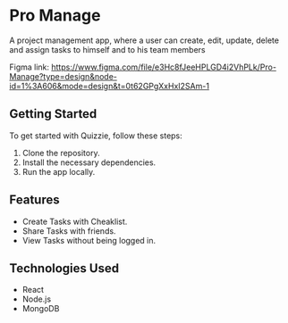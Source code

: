 # Pro Manage

A project management app, where a user can create, edit, update, delete and assign tasks to himself and to his team members

Figma link: https://www.figma.com/file/e3Hc8fJeeHPLGD4i2VhPLk/Pro-Manage?type=design&node-id=1%3A606&mode=design&t=0t62GPgXxHxI2SAm-1

## Getting Started

To get started with Quizzie, follow these steps:

1. Clone the repository.
2. Install the necessary dependencies.
3. Run the app locally.

## Features

- Create Tasks with Cheaklist.
- Share Tasks with friends.
- View Tasks without being logged in.

## Technologies Used

- React
- Node.js
- MongoDB
